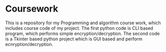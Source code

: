 # Coursework
This is a repository for my Programming and algorithm course work, which includes course code of my project.
The first python code is CLI based program, which performs simple encryption/decryption.
The second code is a Tkinter based python project which is GUI based and perform ecnryption/decryption.
